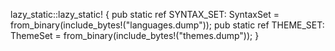 lazy_static::lazy_static! {
    pub static ref SYNTAX_SET: SyntaxSet = from_binary(include_bytes!("languages.dump"));
    pub static ref THEME_SET: ThemeSet = from_binary(include_bytes!("themes.dump"));
}